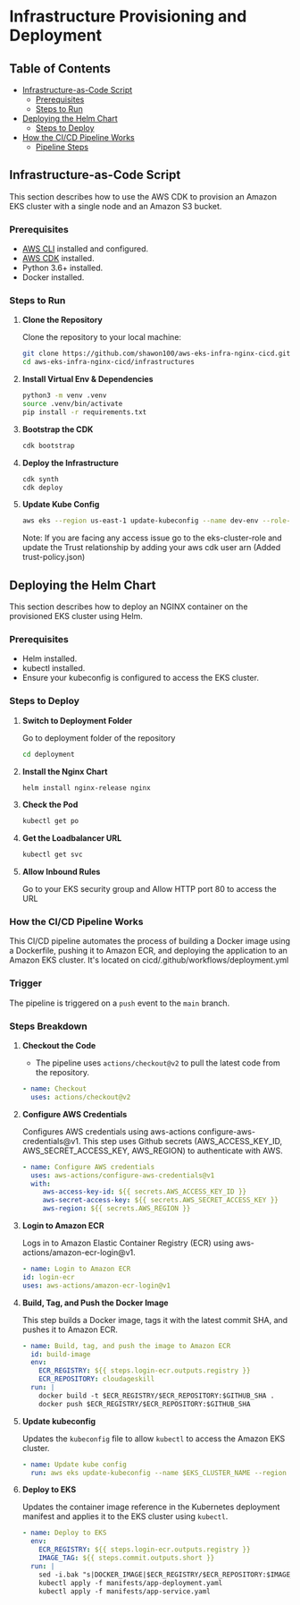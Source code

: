 # Infrastructure Provisioning and Deployment

## Table of Contents
- [Infrastructure-as-Code Script](#infrastructure-as-code-script)
  - [Prerequisites](#prerequisites)
  - [Steps to Run](#steps-to-run)
- [Deploying the Helm Chart](#deploying-the-helm-chart)
  - [Steps to Deploy](#steps-to-deploy)
- [How the CI/CD Pipeline Works](#How-the-CI/CD-Pipeline-Works)
  - [Pipeline Steps](#Steps-Breakdown)

## Infrastructure-as-Code Script

This section describes how to use the AWS CDK to provision an Amazon EKS cluster with a single node and an Amazon S3 bucket.

### Prerequisites

- [AWS CLI](https://docs.aws.amazon.com/cli/latest/userguide/install-cliv2.html) installed and configured.
- [AWS CDK](https://docs.aws.amazon.com/cdk/latest/guide/getting_started.html) installed.
- Python 3.6+ installed.
- Docker installed.

### Steps to Run

1. **Clone the Repository**

   Clone the repository to your local machine:

   ```sh
   git clone https://github.com/shawon100/aws-eks-infra-nginx-cicd.git
   cd aws-eks-infra-nginx-cicd/infrastructures
   ```
2. **Install Virtual Env & Dependencies**


   ```sh
   python3 -m venv .venv
   source .venv/bin/activate
   pip install -r requirements.txt
   ```

3. **Bootstrap the CDK**


   ```sh
   cdk bootstrap
   ```

4. **Deploy the Infrastructure**


   ```sh
   cdk synth
   cdk deploy

   ```
5. **Update Kube Config**

    ```sh
    aws eks --region us-east-1 update-kubeconfig --name dev-env --role-arn arn:aws:iam::054637298067:role/eks-cluster-role
    ```
    Note: If you are facing any access issue go to the eks-cluster-role and update the Trust relationship by adding your aws cdk user arn (Added trust-policy.json)


## Deploying the Helm Chart

This section describes how to deploy an NGINX container on the provisioned EKS cluster using Helm.

### Prerequisites

- Helm installed.
- kubectl installed.
- Ensure your kubeconfig is configured to access the EKS cluster.

### Steps to Deploy

1. **Switch to Deployment Folder**

   Go to deployment folder of the repository

   ```sh
   cd deployment
   ```
2. **Install the Nginx Chart**

   ```sh
   helm install nginx-release nginx 
   ```

3. **Check the Pod**

   ```sh
   kubectl get po 
   ```

3. **Get the Loadbalancer URL**

   ```sh
   kubectl get svc
   ```
4. **Allow Inbound Rules**

   Go to your EKS security group and Allow HTTP port 80 to access the URL


### How the CI/CD Pipeline Works

This CI/CD pipeline automates the process of building a Docker image using a Dockerfile, pushing it to Amazon ECR, and deploying the application to an Amazon EKS cluster. It's located on cicd/.github/workflows/deployment.yml

### Trigger
The pipeline is triggered on a `push` event to the `main` branch.

### Steps Breakdown

1. **Checkout the Code**
   - The pipeline uses `actions/checkout@v2` to pull the latest code from the repository.

   ```yaml
   - name: Checkout
     uses: actions/checkout@v2
   ```
2. **Configure AWS Credentials**

   Configures AWS credentials using aws-actions configure-aws-credentials@v1. This step uses Github secrets (AWS_ACCESS_KEY_ID, AWS_SECRET_ACCESS_KEY, AWS_REGION) to authenticate with AWS.

   ```yaml
   - name: Configure AWS credentials
     uses: aws-actions/configure-aws-credentials@v1
     with:
        aws-access-key-id: ${{ secrets.AWS_ACCESS_KEY_ID }}
        aws-secret-access-key: ${{ secrets.AWS_SECRET_ACCESS_KEY }}
        aws-region: ${{ secrets.AWS_REGION }}
    ```

3. **Login to Amazon ECR**

    Logs in to Amazon Elastic Container Registry (ECR) using aws-actions/amazon-ecr-login@v1.

    ```yaml
    - name: Login to Amazon ECR
    id: login-ecr
    uses: aws-actions/amazon-ecr-login@v1
    ```
4. **Build, Tag, and Push the Docker Image**

   This step builds a Docker image, tags it with the latest commit SHA, and pushes it to Amazon ECR.

   ```yaml
   - name: Build, tag, and push the image to Amazon ECR
     id: build-image
     env:
       ECR_REGISTRY: ${{ steps.login-ecr.outputs.registry }}
       ECR_REPOSITORY: cloudageskill
     run: |
       docker build -t $ECR_REGISTRY/$ECR_REPOSITORY:$GITHUB_SHA .
       docker push $ECR_REGISTRY/$ECR_REPOSITORY:$GITHUB_SHA
    ```

5. **Update kubeconfig**

   Updates the `kubeconfig` file to allow `kubectl` to access the Amazon EKS cluster.

   ```yaml
   - name: Update kube config
     run: aws eks update-kubeconfig --name $EKS_CLUSTER_NAME --region $AWS_REGION --role-arn $EKS_ROLE
   ```

6. **Deploy to EKS**

   Updates the container image reference in the Kubernetes deployment manifest and applies it to the EKS cluster using `kubectl`.

   ```yaml
   - name: Deploy to EKS
     env:
       ECR_REGISTRY: ${{ steps.login-ecr.outputs.registry }}
       IMAGE_TAG: ${{ steps.commit.outputs.short }}
     run: |
       sed -i.bak "s|DOCKER_IMAGE|$ECR_REGISTRY/$ECR_REPOSITORY:$IMAGE_TAG|g" manifests/app-deployment.yaml && \
       kubectl apply -f manifests/app-deployment.yaml
       kubectl apply -f manifests/app-service.yaml
    ```



